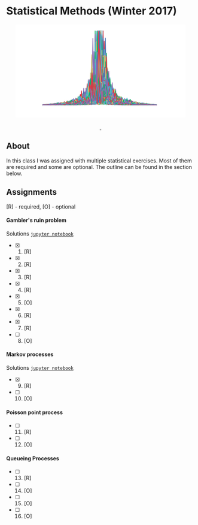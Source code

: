 # Statistical Methods (Winter 2017)

<p align=center>
<a href="">
<img alt="" src="plot.png">
</a>
</p>
<p align=center>
<a href="">
<img alt="" src="https://img.shields.io/badge/python-v3.6.3-blue.svg">
</a>
<a href="">
<img alt="" src="https://img.shields.io/badge/jupyter-v5.2.1-orange.svg">
</a>
</p>

## About

In this class I was assigned with multiple statistical exercises. Most of them are required and some are optional. The outline can be found in the section below.

## Assignments

[R] - required, [O] - optional

#### Gambler's ruin problem

Solutions [`jupyter notebook`](gamblers-ruin-problem.ipynb)

- [x] 1. [R]
- [x] 2. [R]
- [x] 3. [R]
- [x] 4. [R]
- [x] 5. [O]
- [x] 6. [R]
- [x] 7. [R]
- [ ] 8. [O]

#### Markov processes

Solutions [`jupyter notebook`](markov-processes.ipynb)

- [x] 9. [R]
- [ ] 10. [O]

#### Poisson point process

- [ ] 11. [R]
- [ ] 12. [O]

#### Queueing Processes

- [ ] 13. [R]
- [ ] 14. [O]
- [ ] 15. [O]
- [ ] 16. [O]
